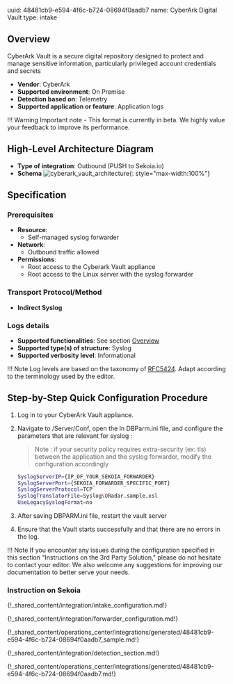uuid: 48481cb9-e594-4f6c-b724-08694f0aadb7
name: CyberArk Digital Vault
type: intake

## Overview

CyberArk Vault is a secure digital repository designed to protect and manage sensitive information, particularly privileged account credentials and secrets

- **Vendor**: CyberArk
- **Supported environment**: On Premise
- **Detection based on**: Telemetry
- **Supported application or feature**: Application logs

!!! Warning
    Important note - This format is currently in beta. We highly value your feedback to improve its performance.

## High-Level Architecture Diagram

- **Type of integration**: Outbound (PUSH to Sekoia.io)
- **Schema**
![cyberark_vault_architecture](/assets/integration/cyberark_vault_architecture.png){: style="max-width:100%"}

## Specification

### Prerequisites

- **Resource**:
    - Self-managed syslog forwarder
- **Network**:
    - Outbound traffic allowed
- **Permissions**:
    - Root access to the Cyberark Vault appliance
    - Root access to the Linux server with the syslog forwarder

### Transport Protocol/Method

- **Indirect Syslog**

### Logs details

- **Supported functionalities**: See section [Overview](#overview)
- **Supported type(s) of structure**: Syslog
- **Supported verbosity level**: Informational

!!! Note
    Log levels are based on the taxonomy of [RFC5424](https://datatracker.ietf.org/doc/html/rfc5424). Adapt according to the terminology used by the editor.

## Step-by-Step Quick Configuration Procedure

1. Log in to your CyberArk Vault appliance.
2. Navigate to /Server/Conf, open the In DBParm.ini file, and configure the parameters that are relevant for syslog :

    > Note : if your security policy requires extra-security (ex: tls) between the application and the syslog forwarder, modify the configuration accordingly

    ```bash
    SyslogServerIP={IP_OF_YOUR_SEKOIA_FORWARDER}
    SyslogServerPort={SEKOIA_FORWARDER_SPECIFIC_PORT}
    SyslogServerProtocol=TCP
    SyslogTranslatorFile=Syslog\QRadar.sample.xsl
    UseLegacySyslogFormat=no
    ```

3. After saving DBPARM.ini file, restart the vault server 
4. Ensure that the Vault starts successfully and that there are no errors in the log.

!!! Note
    If you encounter any issues during the configuration specified in this section "Instructions on the 3rd Party Solution," please do not hesitate to contact your editor. We also welcome any suggestions for improving our documentation to better serve your needs.

### Instruction on Sekoia

{!_shared_content/integration/intake_configuration.md!}

{!_shared_content/integration/forwarder_configuration.md!}

{!_shared_content/operations_center/integrations/generated/48481cb9-e594-4f6c-b724-08694f0aadb7_sample.md!}

{!_shared_content/integration/detection_section.md!}

{!_shared_content/operations_center/integrations/generated/48481cb9-e594-4f6c-b724-08694f0aadb7.md!}

